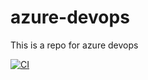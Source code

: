 # azure-devops
This is a repo for azure devops

[![CI](https://github.com/the-dsw/azure-devops/actions/workflows/main.yml/badge.svg?branch=main)](https://github.com/the-dsw/azure-devops/actions/workflows/main.yml)

